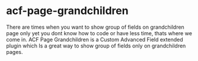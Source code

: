 # acf-page-grandchildren
There are times when you want to show group of fields on grandchildren page only yet you dont know how to code or have less time, thats where we come in. ACF Page Grandchildren is a Custom Advanced Field extended plugin which Is a great way to show group of fields only on grandchildren pages.
